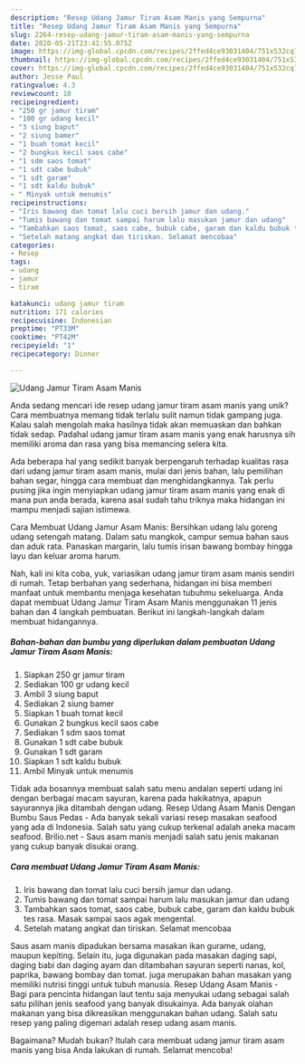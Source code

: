 ```yaml
---
description: "Resep Udang Jamur Tiram Asam Manis yang Sempurna"
title: "Resep Udang Jamur Tiram Asam Manis yang Sempurna"
slug: 2264-resep-udang-jamur-tiram-asam-manis-yang-sempurna
date: 2020-05-21T23:41:55.075Z
image: https://img-global.cpcdn.com/recipes/2ffed4ce93031404/751x532cq70/udang-jamur-tiram-asam-manis-foto-resep-utama.jpg
thumbnail: https://img-global.cpcdn.com/recipes/2ffed4ce93031404/751x532cq70/udang-jamur-tiram-asam-manis-foto-resep-utama.jpg
cover: https://img-global.cpcdn.com/recipes/2ffed4ce93031404/751x532cq70/udang-jamur-tiram-asam-manis-foto-resep-utama.jpg
author: Jesse Paul
ratingvalue: 4.3
reviewcount: 10
recipeingredient:
- "250 gr jamur tiram"
- "100 gr udang kecil"
- "3 siung baput"
- "2 siung bamer"
- "1 buah tomat kecil"
- "2 bungkus kecil saos cabe"
- "1 sdm saos tomat"
- "1 sdt cabe bubuk"
- "1 sdt garam"
- "1 sdt kaldu bubuk"
- " Minyak untuk menumis"
recipeinstructions:
- "Iris bawang dan tomat lalu cuci bersih jamur dan udang."
- "Tumis bawang dan tomat sampai harum lalu masukan jamur dan udang"
- "Tambahkan saos tomat, saos cabe, bubuk cabe, garam dan kaldu bubuk tes rasa. Masak sampai saos agak mengental."
- "Setelah matang angkat dan tiriskan. Selamat mencobaa"
categories:
- Resep
tags:
- udang
- jamur
- tiram

katakunci: udang jamur tiram 
nutrition: 171 calories
recipecuisine: Indonesian
preptime: "PT33M"
cooktime: "PT42M"
recipeyield: "1"
recipecategory: Dinner

---
```



![Udang Jamur Tiram Asam Manis](https://img-global.cpcdn.com/recipes/2ffed4ce93031404/751x532cq70/udang-jamur-tiram-asam-manis-foto-resep-utama.jpg)

Anda sedang mencari ide resep udang jamur tiram asam manis yang unik? Cara membuatnya memang tidak terlalu sulit namun tidak gampang juga. Kalau salah mengolah maka hasilnya tidak akan memuaskan dan bahkan tidak sedap. Padahal udang jamur tiram asam manis yang enak harusnya sih memiliki aroma dan rasa yang bisa memancing selera kita.

Ada beberapa hal yang sedikit banyak berpengaruh terhadap kualitas rasa dari udang jamur tiram asam manis, mulai dari jenis bahan, lalu pemilihan bahan segar, hingga cara membuat dan menghidangkannya. Tak perlu pusing jika ingin menyiapkan udang jamur tiram asam manis yang enak di mana pun anda berada, karena asal sudah tahu triknya maka hidangan ini mampu menjadi sajian istimewa.

Cara Membuat Udang Jamur Asam Manis: Bersihkan udang lalu goreng udang setengah matang. Dalam satu mangkok, campur semua bahan saus dan aduk rata. Panaskan margarin, lalu tumis irisan bawang bombay hingga layu dan keluar aroma harum.


Nah, kali ini kita coba, yuk, variasikan udang jamur tiram asam manis sendiri di rumah. Tetap berbahan yang sederhana, hidangan ini bisa memberi manfaat untuk membantu menjaga kesehatan tubuhmu sekeluarga. Anda dapat membuat Udang Jamur Tiram Asam Manis menggunakan 11 jenis bahan dan 4 langkah pembuatan. Berikut ini langkah-langkah dalam membuat hidangannya.

<!--inarticleads1-->

##### Bahan-bahan dan bumbu yang diperlukan dalam pembuatan Udang Jamur Tiram Asam Manis:

1. Siapkan 250 gr jamur tiram
1. Sediakan 100 gr udang kecil
1. Ambil 3 siung baput
1. Sediakan 2 siung bamer
1. Siapkan 1 buah tomat kecil
1. Gunakan 2 bungkus kecil saos cabe
1. Sediakan 1 sdm saos tomat
1. Gunakan 1 sdt cabe bubuk
1. Gunakan 1 sdt garam
1. Siapkan 1 sdt kaldu bubuk
1. Ambil  Minyak untuk menumis


Tidak ada bosannya membuat salah satu menu andalan seperti udang ini dengan berbagai macam sayuran, karena pada hakikatnya, apapun sayurannya jika ditambah dengan udang. Resep Udang Asam Manis Dengan Bumbu Saus Pedas - Ada banyak sekali variasi resep masakan seafood yang ada di Indonesia. Salah satu yang cukup terkenal adalah aneka macam seafood. Brilio.net - Saus asam manis menjadi salah satu jenis makanan yang cukup banyak disukai orang. 

<!--inarticleads2-->

##### Cara membuat Udang Jamur Tiram Asam Manis:

1. Iris bawang dan tomat lalu cuci bersih jamur dan udang.
1. Tumis bawang dan tomat sampai harum lalu masukan jamur dan udang
1. Tambahkan saos tomat, saos cabe, bubuk cabe, garam dan kaldu bubuk tes rasa. Masak sampai saos agak mengental.
1. Setelah matang angkat dan tiriskan. Selamat mencobaa


Saus asam manis dipadukan bersama masakan ikan gurame, udang, maupun kepiting. Selain itu, juga digunakan pada masakan daging sapi, daging babi dan daging ayam dan ditambahan sayuran seperti nanas, kol, paprika, bawang bombay dan tomat. juga merupakan bahan masakan yang memiliki nutrisi tinggi untuk tubuh manusia. Resep Udang Asam Manis - Bagi para pencinta hidangan laut tentu saja menyukai udang sebagai salah satu pilihan jenis seafood yang banyak disukainya. Ada banyak olahan makanan yang bisa dikreasikan menggunakan bahan udang. Salah satu resep yang paling digemari adalah resep udang asam manis. 

Bagaimana? Mudah bukan? Itulah cara membuat udang jamur tiram asam manis yang bisa Anda lakukan di rumah. Selamat mencoba!
